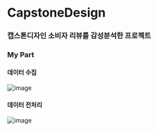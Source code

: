 # CapstoneDesign

### 캡스톤디자인 소비자 리뷰를 감성분석한 프로젝트

### My Part

#### 데이터 수집
![image](https://user-images.githubusercontent.com/74355042/194746570-4baa8bbb-27a3-41c8-a49c-ce5ce0f5fe9b.png)

#### 데이터 전처리
![image](https://user-images.githubusercontent.com/74355042/194746760-53444a4a-a29e-41aa-9073-2edbdefb62bc.png)

